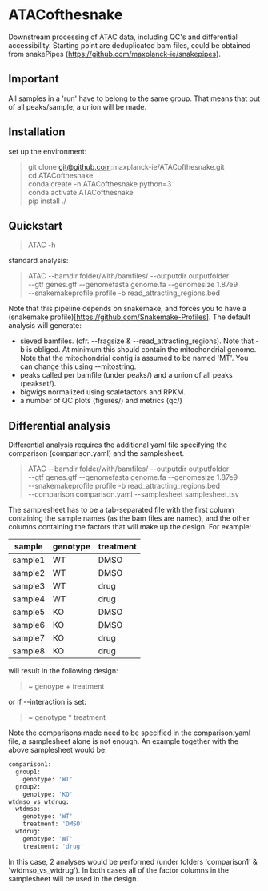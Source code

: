 # ATACofthesnake

Downstream processing of ATAC data, including QC's and differential accessibility. Starting point are deduplicated bam files, could be obtained from snakePipes (https://github.com/maxplanck-ie/snakepipes).

## Important

All samples in a 'run' have to belong to the same group. That means that out of all peaks/sample, a union will be made.

## Installation

  set up the environment:  
>  git clone git@github.com:maxplanck-ie/ATACofthesnake.git  
>  cd ATACofthesnake  
>  conda create -n ATACofthesnake python=3  
>  conda activate ATACofthesnake  
>  pip install ./  

## Quickstart

 > ATAC -h  

standard analysis:

 > ATAC --bamdir folder/with/bamfiles/ --outputdir outputfolder \
   --gtf genes.gtf --genomefasta genome.fa --genomesize 1.87e9 \
   --snakemakeprofile profile -b read_attracting_regions.bed

Note that this pipeline depends on snakemake, and forces you to have a (snakemake profile)[https://github.com/Snakemake-Profiles].
The default analysis will generate:

 - sieved bamfiles.
(cfr. --fragsize & --read_attracting_regions). Note that -b is obliged. At minimum this should contain the mitochondrial genome. Note that the mitochondrial contig is assumed to be named 'MT'. You can change this using --mitostring.
 - peaks called per bamfile (under peaks/) and a union of all peaks (peakset/).
 - bigwigs normalized using scalefactors and RPKM.
 - a number of QC plots (figures/) and metrics (qc/)

## Differential analysis

Differential analysis requires the additional yaml file specifying the comparison (comparison.yaml) and the samplesheet.

 > ATAC --bamdir folder/with/bamfiles/ --outputdir outputfolder \
   --gtf genes.gtf --genomefasta genome.fa --genomesize 1.87e9 \
   --snakemakeprofile profile -b read_attracting_regions.bed \
   --comparison comparison.yaml --samplesheet samplesheet.tsv

The samplesheet has to be a tab-separated file with the first column containing the sample names (as the bam files are named), and the other columns containing the factors that will make up the design. For example:

| sample | genotype | treatment |
| -- | -- | -- |
| sample1 | WT | DMSO |
| sample2 | WT | DMSO |
| sample3 | WT | drug |
| sample4 | WT | drug |
| sample5 | KO | DMSO |
| sample6 | KO | DMSO |
| sample7 | KO | drug |
| sample8 | KO | drug |

will result in the following design:

 > ~ genoype + treatment

or if --interaction is set:

 > ~ genotype * treatment  

Note the comparisons made need to be specified in the comparison.yaml file, a samplesheet alone is not enough. An example together with the above samplesheet would be:

```bash
comparison1:
  group1:
    genotype: 'WT'
  group2:
    genotype: 'KO'
wtdmso_vs_wtdrug:
  wtdmso:
    genotype: 'WT'
    treatment: 'DMSO'
  wtdrug:
    genotype: 'WT'
    treatment: 'drug'
```

In this case, 2 analyses would be performed (under folders 'comparison1' & 'wtdmso_vs_wtdrug'). In both cases all of the factor columns in the samplesheet will be used in the design.